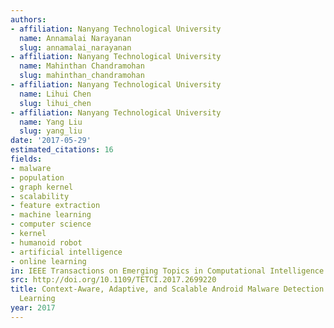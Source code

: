 ```yaml
---
authors:
- affiliation: Nanyang Technological University
  name: Annamalai Narayanan
  slug: annamalai_narayanan
- affiliation: Nanyang Technological University
  name: Mahinthan Chandramohan
  slug: mahinthan_chandramohan
- affiliation: Nanyang Technological University
  name: Lihui Chen
  slug: lihui_chen
- affiliation: Nanyang Technological University
  name: Yang Liu
  slug: yang_liu
date: '2017-05-29'
estimated_citations: 16
fields:
- malware
- population
- graph kernel
- scalability
- feature extraction
- machine learning
- computer science
- kernel
- humanoid robot
- artificial intelligence
- online learning
in: IEEE Transactions on Emerging Topics in Computational Intelligence
src: http://doi.org/10.1109/TETCI.2017.2699220
title: Context-Aware, Adaptive, and Scalable Android Malware Detection Through Online
  Learning
year: 2017
---
```

